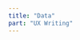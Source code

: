 ```yaml
---
title: "Data"
part: "UX Writing"
---
```


<!-- 
이 페이지는 표시되지 않음 (같은 이름의 폴더가 존재하여야고, 내부에 child가 있어야 함)
이 페이지에서 설정하는 title이 LNB 메뉴 이름으로 나옴
이 페이지에서 설정하는 LNB part 밑에 표시됨 
-->